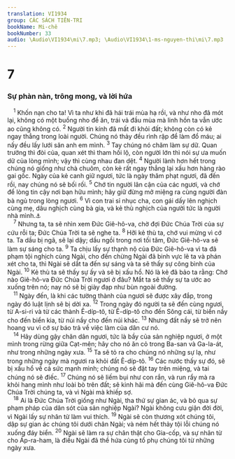 ```yaml
---
translation: VI1934
group: CÁC SÁCH TIÊN-TRI
bookName: Mi-chê 
bookNumber: 33
audio: \Audio\VI1934\mi\7.mp3; \Audio\VI1934\1-ms-nguyen-thi\mi\7.mp3
---
```


<div class="title"><h1>7</h1><h3>Sự phàn nàn, trông mong, và lời hứa</h3></div>
<span class="verse mi_7_1"> <sup>1</sup> Khốn nạn cho ta! Vì ta như khi đã hái trái mùa hạ rồi, và như nho đã mót lại, không có một buồng nho để ăn, trái vả đầu mùa mà linh hồn ta vẫn ước ao cũng không có. </span>
<span class="verse mi_7_2"><sup>2</sup> Người tin kính đã mất đi khỏi đất; không còn có kẻ ngay thẳng trong loài người. Chúng nó thảy đều rình rập để làm đổ máu; ai nấy đều lấy lưới săn anh em mình. </span>
<span class="verse mi_7_3"><sup>3</sup> Tay chúng nó chăm làm sự dữ. Quan trưởng thì đòi của, quan xét thì tham hối lộ, còn người lớn thì nói sự ưa muốn dữ của lòng mình; vậy thì cùng nhau đan dệt. </span>
<span class="verse mi_7_4"><sup>4</sup> Người lành hơn hết trong chúng nó giống như chà chuôm, còn kẻ rất ngay thẳng lại xấu hơn hàng rào gai gốc. Ngày của kẻ canh giữ ngươi, tức là ngày thăm phạt ngươi, đã đến rồi, nay chúng nó sẽ bối rối. </span>
<span class="verse mi_7_5"><sup>5</sup> Chớ tin người lân cận của các ngươi, và chớ để lòng tin cậy nơi bạn hữu mình; hãy giữ đừng mở miệng ra cùng người đàn bà ngủ trong lòng ngươi. </span>
<span class="verse mi_7_6"><sup>6</sup> Vì con trai sỉ nhục cha, con gái dấy lên nghịch cùng mẹ, dâu nghịch cùng bà gia, và kẻ thù nghịch của người tức là người nhà mình.<a data-toggle="tooltip" data-placement="bottom" title="Mat 10:35-36; Lu 12:53">⚓</a><br/></span>
<span class="verse mi_7_7"> <sup>7</sup> Nhưng ta, ta sẽ nhìn xem Đức Giê-hô-va, chờ đợi Đức Chúa Trời của sự cứu rỗi ta; Đức Chúa Trời ta sẽ nghe ta. </span>
<span class="verse mi_7_8"><sup>8</sup> Hỡi kẻ thù ta, chớ vui mừng vì cớ ta. Ta dầu bị ngã, sẽ lại dậy; dầu ngồi trong nơi tối tăm, Đức Giê-hô-va sẽ làm sự sáng cho ta. </span>
<span class="verse mi_7_9"><sup>9</sup> Ta chịu lấy sự thạnh nộ của Đức Giê-hô-va vì ta đã phạm tội nghịch cùng Ngài, cho đến chừng Ngài đã binh vực lẽ ta và phán xét cho ta, thì Ngài sẽ dắt ta đến sự sáng và ta sẽ thấy sự công bình của Ngài. </span>
<span class="verse mi_7_10"><sup>10</sup> Kẻ thù ta sẽ thấy sự ấy và sẽ bị xấu hổ. Nó là kẻ đã bảo ta rằng: Chớ nào Giê-hô-va Đức Chúa Trời ngươi ở đâu? Mắt ta sẽ thấy sự ta ước ao xuống trên nó; nay nó sẽ bị giày đạp như bùn ngoài đường. <br/></span>
<span class="verse mi_7_11"> <sup>11</sup> Ngày đến, là khi các tường thành của ngươi sẽ được xây đắp, trong ngày đó luật lịnh sẽ bị dời xa. </span>
<span class="verse mi_7_12"><sup>12</sup> Trong ngày đó người ta sẽ đến cùng ngươi, từ A-si-ri và từ các thành Ê-díp-tô, từ Ê-díp-tô cho đến Sông cái, từ biển nầy cho đến biển kia, từ núi nầy cho đến núi khác. </span>
<span class="verse mi_7_13"><sup>13</sup> Nhưng đất nầy sẽ trở nên hoang vu vì cớ sự báo trả về việc làm của dân cư nó. <br/></span>
<span class="verse mi_7_14"> <sup>14</sup> Hãy dùng gậy chăn dân ngươi, tức là bầy của sản nghiệp ngươi, ở một mình trong rừng giữa Cạt-mên; hãy cho nó ăn cỏ trong Ba-san và Ga-la-át, như trong những ngày xưa. </span>
<span class="verse mi_7_15"><sup>15</sup> Ta sẽ tỏ ra cho chúng nó những sự lạ, như trong những ngày mà ngươi ra khỏi đất Ê-díp-tô. </span>
<span class="verse mi_7_16"><sup>16</sup> Các nước thấy sự đó, sẽ bị xấu hổ về cả sức mạnh mình; chúng nó sẽ đặt tay trên miệng, và tai chúng nó sẽ điếc. </span>
<span class="verse mi_7_17"><sup>17</sup> Chúng nó sẽ liếm bụi như con rắn, và run rẩy mà ra khỏi hang mình như loài bò trên đất; sẽ kinh hãi mà đến cùng Giê-hô-va Đức Chúa Trời chúng ta, và vì Ngài mà khiếp sợ. <br/></span>
<span class="verse mi_7_18"> <sup>18</sup> Ai là Đức Chúa Trời giống như Ngài, tha thứ sự gian ác, và bỏ qua sự phạm pháp của dân sót của sản nghiệp Ngài? Ngài không cưu giận đời đời, vì Ngài lấy sự nhân từ làm vui thích. </span>
<span class="verse mi_7_19"><sup>19</sup> Ngài sẽ còn thương xót chúng tôi, dập sự gian ác chúng tôi dưới chân Ngài; và ném hết thảy tội lỗi chúng nó xuống đáy biển. </span>
<span class="verse mi_7_20"><sup>20</sup> Ngài sẽ làm ra sự chân thật cho Gia-cốp, và sự nhân từ cho Áp-ra-ham, là điều Ngài đã thề hứa cùng tổ phụ chúng tôi từ những ngày xưa. <br/></span>
